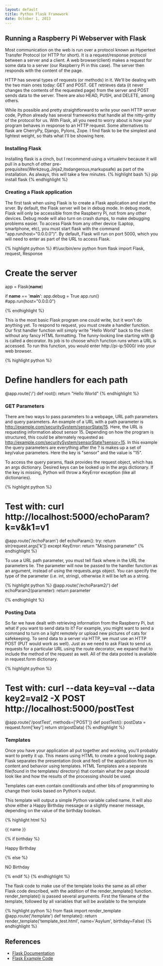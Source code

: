 ```yaml
---
layout: default
title: Python Flask Framework
date: October 1, 2013
---
```


## Running a Raspberry Pi Webserver with Flask

Most communication on the web is run over a protocol known as Hypertext Transfer Protocol (or HTTP for short). It is a request/response protocol between a server and a client. A web browser(client) makes a request for some data to a server (our Raspberry Pi in this case). The server then responds with the content of the page. 

HTTP has several types of requests (or methods) in it. We'll be dealing with the two main ones today: GET and POST. GET retrieves data (it never changes the contents of the requested page) from the server and POST sends data to the server. There are also HEAD, PUSH, and DELETE, among others.

While its possible and pretty straightforward to write your own HTTP server code, Python already has several frameworks that handle all the nitty-gritty of the protocol for us. With Flask, all you need to worry about is how your program behaves in response to an HTTP request. Some alternatives to flask are CherryPy, Django, Pylons, Zope. I find flask to be the simplest and lightest weight, so thats what I'll be showing here.

### Installing Flask
Installing flask is a cinch, but I recommend using a virtualenv because it will pull in a bunch of other pre-prequisites(Werkzeug,Jinja2,itsdangerous,markupsafe) as part of the installation. As always, this will take a few minutes.
{% highlight bash %}
pip install flask
{% endhighlight %}


### Creating a Flask application
The first task when using Flask is to create a Flask application and start the srver. By default, the Flask server will be in debug mode. In debug mode, Flask will only be accessible from the Raspberry Pi, not from any other devices. Debug mode will also turn on crash dumps, to make debugging problems easier. To access Flask from any other device (Laptop, smartphone, etc), you must start flask with the command "app.run(host="0.0.0.0")". By default, Flask will run on port 5000, which you will need to enter as part of the URL to access Flask. 

{% highlight python %}
#!/usr/bin/env python
from flask import Flask, request, Response

# Create the server
app = Flask(__name__)

if __name__ == '__main__':
   app.debug = True
   app.run()  
   #app.run(host="0.0.0.0")

{% endhighlight %}

This is the most basic Flask program one could write, but it won't do anything yet. To respond to request, you must create a handler function. Our first handler function will simply write "Hello World" back to the client without any fancy HTML formatting. The funny-looking line starting with @ is called a decorator. Its job is to choose which function runs when a URL is accessed. To run this function, you would enter http://pi-ip:5000/ into your web browser. 

{% highlight python %}
# Define handlers for each path
@app.route('/')
def root():
    return "Hello World"
{% endhighlight %}

### GET Parameters
  There are two ways to pass parameters to a webpage, URL path parameters and query parameters. An example of a URL with a path parameter is http://example.com/securitySystem/sensorState/15. Here, the URL is requesting information about sensor 15. Depending on how the program is structured, this could be alternately requested as http://example.com/securitySystem/sensorState?sensor=15. In this example the query parameters are everything after the ? is makes up a set of key/value parameters. Here the key is "sensor" and the value is "15". 

To access the query params, flask provides the request object, which has an args dictionary. Desired keys can be looked up in the args dictionary. If the key is missing, Python will throw a KeyError exception (like all dictionaries). 

{% highlight python %}
# Test with: curl http://localhost:5000/echoParam?k=v\&k1=v1
@app.route('/echoParam')
def echoParam():
    try:
        return str(request.args['k'])
    except KeyError:
        return "Missing parameter"
{% endhighlight %}

To use a URL path parameter, you must tell flask where in the URL the parameters lie. The parameter will now be passed to the handler function as an argument, instead of using the requests.args object. You can specify the type of the parameter (i.e. int, string), otherwise it will be left as a string. 

{% highlight python %}
@app.route('/echoParam2/<parameter>')
def echoParam2(parameter):
    return parameter

{% endhighlight %}

### Posting Data
So far we have dealt with retrieving information from the Raspberry Pi, but what if you want to send data to it? For example, you might want to send a command to turn on a light remotely or upload new pictures of cats for safekeeping. To send data to a server via HTTP, we must use an HTTP POST (PUT would work as well). Just as we need to ask Flask to send us requests for a particular URL using the route decorator, we expand that to include the method of the request as well. All of the data posted is available in request.form dictionary.

{% highlight python %}
# Test with:  curl --data key=val --data key2=val2 -X POST http://localhost:5000/postTest
@app.route('/postTest', methods=['POST'])
def postTest():
    postData = request.form['key']
    return str(postData)
{% endhighlight %}

### Templates
Once you have your application all put together and working, you'll probably want to pretty it up. This means using HTML to create a good looking page. Flask separates the presentation (look and feel) of the application from its content and behavior using templates. HTML Templates are a separate file(found in the templates/ directory) that contain what the page should look like and how the results of the processing should be used. <br/>

Templates can even contain conditionals and other bits of programming to change their looks based on Python's output.

This template will output a simple Python variable called name. It will also show either a Happy Birthday message or a slightly meaner message, depending on the value of the birthday boolean. 

{% highlight html %}
<html>
  <head>
    <title>Template Test</title>
  </head>
  
 <!-- Template Reference: http://jinja.pocoo.org/docs/templates/ -->
  
<p>{{ name }} </p>

{% if birthday %}
  <p>Happy Birthday</p>
{% else %}
  <p>NO Birthday</p>
{% endif %}

</html>
{% endhighlight %} 

The flask code to make use of the template looks the same as all other Flask code described, with the addition of the render_template() function. render_template() is passed several arguments. First the filename of the template, followed by all variables that will be available to the template 

{% highlight python %}
from flask import render_template
@app.route('/template')
def template():
    return render_template('template_test.html',
        name='Asylum', birthday=False)
{% endhighlight %}


## References
* [Flask Documentation](http://flask.pocoo.org)
* [Flask Example Code](https://github.com/raspberrypi-aa/raspberrypi-aa/blob/master/RaspberryPi_Toolbox/FlaskTest.py)
